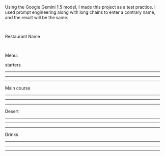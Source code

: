 Using the Google Gemini 1.5 model, I made this project as a test practice. I used prompt engineering along with long chains to enter a contrary name, and the result will be the same.

<br/>

Restaurant Name

<br/>

Menu:

starters

---------------------
---------------------
---------------------

Main course

---------------------
---------------------
---------------------

Desert

---------------------
---------------------
---------------------

Drinks

---------------------
---------------------
---------------------
